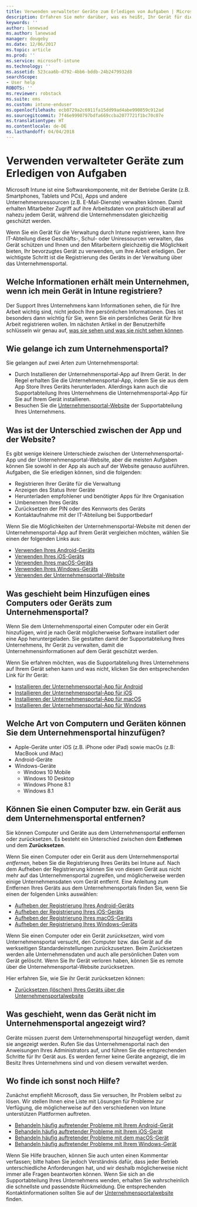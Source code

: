 ```yaml
---
title: Verwenden verwalteter Geräte zum Erledigen von Aufgaben | Microsoft-Dokumentation
description: Erfahren Sie mehr darüber, was es heißt, Ihr Gerät für die Verwaltung mit Intune zu registrieren.
keywords: ''
author: lenewsad
ms.author: lanewsad
manager: dougeby
ms.date: 12/06/2017
ms.topic: article
ms.prod: ''
ms.service: microsoft-intune
ms.technology: ''
ms.assetid: 523caa6b-d792-4bb6-bddb-24b2479932d8
searchScope:
- User help
ROBOTS: ''
ms.reviewer: robstack
ms.suite: ems
ms.custom: intune-enduser
ms.openlocfilehash: ecb0729a2c6911fa15dd99ad4abe990859c912ad
ms.sourcegitcommit: 7f46e9990797bdfa669ccba2077721f1bc70c07e
ms.translationtype: HT
ms.contentlocale: de-DE
ms.lasthandoff: 04/04/2018
---
```

# <a name="use-managed-devices-to-get-work-done"></a>Verwenden verwalteter Geräte zum Erledigen von Aufgaben
Microsoft Intune ist eine Softwarekomponente, mit der Betriebe Geräte (z.B. Smartphones, Tablets und PCs), Apps und andere Unternehmensressourcen (z.B. E-Mail-Dienste) verwalten können. Damit erhalten Mitarbeiter Zugriff auf ihre Arbeitsdaten von praktisch überall auf nahezu jedem Gerät, während die Unternehmensdaten gleichzeitig geschützt werden.

Wenn Sie ein Gerät für die Verwaltung durch Intune registrieren, kann Ihre IT-Abteilung diese Geschäfts-, Schul- oder Uniressourcen verwalten, das Gerät schützen und Ihnen und den Mitarbeitern gleichzeitig die Möglichkeit bieten, Ihr bevorzugtes Gerät zu verwenden, um Ihre Arbeit erledigen. Der wichtigste Schritt ist die Registrierung des Geräts in der Verwaltung über das Unternehmensportal.

## <a name="what-information-can-my-company-see-when-i-enroll-my-device-in-intune"></a>Welche Informationen erhält mein Unternehmen, wenn ich mein Gerät in Intune registriere?
Der Support Ihres Unternehmens kann Informationen sehen, die für Ihre Arbeit wichtig sind, nicht jedoch Ihre persönlichen Informationen. Dies ist besonders dann wichtig für Sie, wenn Sie ein persönliches Gerät für Ihre Arbeit registrieren wollen. Im nächsten Artikel in der Benutzerhilfe schlüsseln wir genau auf, [was sie sehen und was sie nicht sehen können](what-info-can-your-company-see-when-you-enroll-your-device-in-intune.md).

## <a name="how-do-i-get-the-company-portal"></a>Wie gelange ich zum Unternehmensportal?
Sie gelangen auf zwei Arten zum Unternehmensportal:

- Durch Installieren der Unternehmensportal-App auf Ihrem Gerät. In der Regel erhalten Sie die Unternehmensportal-App, indem Sie sie aus dem App Store Ihres Geräts herunterladen. Allerdings kann auch die Supportabteilung Ihres Unternehmens die Unternehmensportal-App für Sie auf Ihrem Gerät installieren.
- Besuchen Sie die [Unternehmensportal-Website](https://portal.manage.microsoft.com#HelpDeskDialog) der Supportabteilung Ihres Unternehmens.

## <a name="whats-the-difference-between-the-app-and-the-website"></a>Was ist der Unterschied zwischen der App und der Website?
Es gibt wenige kleinere Unterschiede zwischen der Unternehmensportal-App und der Unternehmensportal-Website, aber die meisten Aufgaben können Sie sowohl in der App als auch auf der Website genauso ausführen. Aufgaben, die Sie erledigen können, sind die folgenden:

- Registrieren Ihrer Geräte für die Verwaltung
- Anzeigen des Status Ihrer Geräte
- Herunterladen empfohlener und benötigter Apps für Ihre Organisation
- Umbenennen Ihres Geräts
- Zurücksetzen der PIN oder des Kennworts des Geräts
- Kontaktaufnahme mit der IT-Abteilung bei Supportbedarf

Wenn Sie die Möglichkeiten der Unternehmensportal-Website mit denen der Unternehmensportal-App auf Ihrem Gerät vergleichen möchten, wählen Sie einen der folgenden Links aus:

- [Verwenden Ihres Android-Geräts](using-your-android-device-with-intune.md)
- [Verwenden Ihres iOS-Geräts](using-your-ios-device-with-intune.md)
- [Verwenden Ihres macOS-Geräts](using-your-macos-device-with-intune.md)
- [Verwenden Ihres Windows-Geräts](using-your-windows-device-with-intune.md)
- [Verwenden der Unternehmensportal-Website](using-the-intune-company-portal-website.md)

## <a name="what-happens-when-you-add-a-computer-or-device-to-the-company-portal"></a>Was geschieht beim Hinzufügen eines Computers oder Geräts zum Unternehmensportal?
Wenn Sie dem Unternehmensportal einen Computer oder ein Gerät hinzufügen, wird je nach Gerät möglicherweise Software installiert oder eine App heruntergeladen. Sie gestatten damit der Supportabteilung Ihres Unternehmens, Ihr Gerät zu verwalten, damit die Unternehmensinformationen auf dem Gerät geschützt werden.

Wenn Sie erfahren möchten, was die Supportabteilung Ihres Unternehmens auf Ihrem Gerät sehen kann und was nicht, klicken Sie den entsprechenden Link für Ihr Gerät:

- [Installieren der Unternehmensportal-App für Android](what-happens-if-you-install-the-company-portal-app-and-enroll-your-device-in-intune-android.md)
- [Installieren der Unternehmensportal-App für iOS](what-happens-if-you-install-the-company-portal-app-and-enroll-your-device-in-intune-ios.md)
- [Installieren der Unternehmensportal-App für macOS](what-happens-if-you-install-the-company-portal-app-and-enroll-your-device-in-intune-macos.md)
- [Installieren der Unternehmensportal-App für Windows](what-happens-if-you-install-the-company-portal-app-and-enroll-your-device-in-intune-windows10.md)

## <a name="what-kind-of-computers-or-devices-can-you-add-to-the-company-portal"></a>Welche Art von Computern und Geräten können Sie dem Unternehmensportal hinzufügen?
-   Apple-Geräte unter iOS (z.B. iPhone oder iPad) sowie macOs (z.B: MacBook und iMac)
-   Android-Geräte
-   Windows-Geräte
    -   Windows 10 Mobile
    -   Windows 10 Desktop
    -   Windows Phone 8.1
    -   Windows 8.1

## <a name="can-you-remove-a-computer-or-device-from-the-company-portal"></a>Können Sie einen Computer bzw. ein Gerät aus dem Unternehmensportal entfernen?
Sie können Computer und Geräte aus dem Unternehmensportal entfernen oder zurücksetzen. Es besteht ein Unterschied zwischen dem **Entfernen** und dem **Zurücksetzen**.

Wenn Sie einen Computer oder ein Gerät aus dem Unternehmensportal *entfernen*, heben Sie die Registrierung Ihres Geräts bei Intune auf. Nach dem Aufheben der Registrierung können Sie von diesem Gerät aus nicht mehr auf das Unternehmensportal zugreifen, und möglicherweise werden einige Unternehmensdaten vom Gerät entfernt. Eine Anleitung zum Entfernen Ihres Geräts aus dem Unternehmensportals finden Sie, wenn Sie einen der folgenden Links auswählen:

- [Aufheben der Registrierung Ihres Android-Geräts](unenroll-your-device-from-intune-android.md)
- [Aufheben der Registrierung Ihres iOS-Geräts](unenroll-your-device-from-intune-ios.md)
- [Aufheben der Registrierung Ihres macOS-Geräts](unenroll-your-device-from-intune-macos.md)
- [Aufheben der Registrierung Ihres Windows-Geräts](unenroll-your-device-from-intune-windows.md)

Wenn Sie einen Computer oder ein Gerät *zurücksetzen*, wird vom Unternehmensportal versucht, den Computer bzw. das Gerät auf die werkseitigen Standardeinstellungen zurückzusetzen. Beim Zurücksetzen werden alle Unternehmensdaten und auch alle persönlichen Daten vom Gerät gelöscht. Wenn Sie Ihr Gerät verloren haben, können Sie es remote über die Unternehmensportal-Website zurücksetzen.

Hier erfahren Sie, wie Sie ihr Gerät zurücksetzen können:

- [Zurücksetzen (löschen) Ihres Geräts über die Unternehmensportalwebsite](reset-erase-your-device-cpwebsite.md)

## <a name="what-if-i-cant-see-my-device-in-the-company-portal"></a>Was geschieht, wenn das Gerät nicht im Unternehmensportal angezeigt wird?
Geräte müssen zuerst dem Unternehmensportal hinzugefügt werden, damit sie angezeigt werden. Rufen Sie das Unternehmensportal nach den Anweisungen Ihres Administrators auf, und führen Sie die entsprechenden Schritte für Ihr Gerät aus. Es werden ferner keine Geräte angezeigt, die im Besitz Ihres Unternehmens sind und von diesem verwaltet werden.

## <a name="where-else-can-i-go-for-help"></a>Wo finde ich sonst noch Hilfe?
Zunächst empfiehlt Microsoft, dass Sie versuchen, Ihr Problem selbst zu lösen. Wir stellen Ihnen eine Liste mit Lösungen für Probleme zur Verfügung, die möglicherweise auf den verschiedenen von Intune unterstützen Plattformen auftreten.

- [Behandeln häufig auftretender Probleme mit Ihrem Android-Gerät](troubleshoot-your-device-android.md)
- [Behandeln häufig auftretender Probleme mit Ihrem iOS-Gerät](troubleshoot-your-device-ios.md)
- [Behandeln häufig auftretender Probleme mit dem macOS-Gerät](troubleshoot-your-device-macos.md)
- [Behandeln häufig auftretender Probleme mit Ihrem Windows-Gerät](troubleshoot-your-device-windows.md)

Wenn Sie Hilfe brauchen, können Sie auch unten einen Kommentar verfassen; bitte haben Sie jedoch Verständnis dafür, dass jeder Betrieb unterschiedliche Anforderungen hat, und wir deshalb möglicherweise nicht immer alle Fragen beantworten können. Wenn Sie sich an die Supportabteilung Ihres Unternehmens wenden, erhalten Sie wahrscheinlich die schnellste und passendste Rückmeldung. Die entsprechenden Kontaktinformationen sollten Sie auf der [Unternehmensportalwebsite](https://portal.manage.microsoft.com#HelpDeskDialog) finden.
